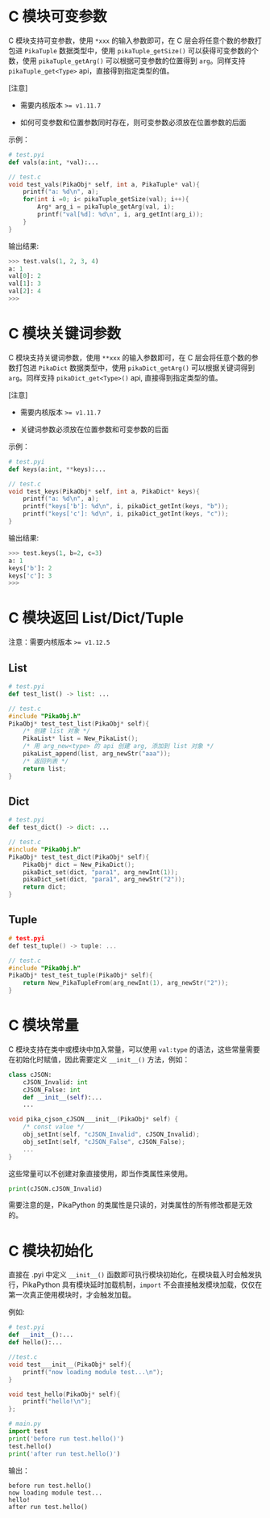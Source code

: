 # C 模块可变参数

C 模块支持可变参数，使用 `*xxx` 的输入参数即可，在 C 层会将任意个数的参数打包进 `PikaTuple` 数据类型中，使用 `pikaTuple_getSize()` 可以获得可变参数的个数，使用 `pikaTuple_getArg()` 可以根据可变参数的位置得到 `arg`。同样支持 `pikaTuple_get<Type>` api，直接得到指定类型的值。


[注意] 

- 需要内核版本 `>= v1.11.7`

- 如何可变参数和位置参数同时存在，则可变参数必须放在位置参数的后面

示例：

``` python
# test.pyi
def vals(a:int, *val):...
```

``` C
// test.c
void test_vals(PikaObj* self, int a, PikaTuple* val){
    printf("a: %d\n", a);
    for(int i =0; i< pikaTuple_getSize(val); i++){
        Arg* arg_i = pikaTuple_getArg(val, i);
        printf("val[%d]: %d\n", i, arg_getInt(arg_i));
    }
}
```

输出结果:

```python
>>> test.vals(1, 2, 3, 4)
a: 1
val[0]: 2
val[1]: 3
val[2]: 4
>>>
```

# C 模块关键词参数

C 模块支持关键词参数，使用 `**xxx` 的输入参数即可，在 C 层会将任意个数的参数打包进 `PikaDict` 数据类型中，使用 `pikaDict_getArg()` 可以根据关键词得到 `arg`。同样支持 `pikaDict_get<Type>()` api, 直接得到指定类型的值。


[注意] 

- 需要内核版本 `>= v1.11.7`

- 关键词参数必须放在位置参数和可变参数的后面

示例：

``` python
# test.pyi
def keys(a:int, **keys):...
```

``` C
// test.c
void test_keys(PikaObj* self, int a, PikaDict* keys){
    printf("a: %d\n", a);
    printf("keys['b']: %d\n", i, pikaDict_getInt(keys, "b"));
    printf("keys['c']: %d\n", i, pikaDict_getInt(keys, "c"));
}
```

输出结果:

```python
>>> test.keys(1, b=2, c=3)
a: 1
keys['b']: 2
keys['c']: 3
>>>
```

# C 模块返回 List/Dict/Tuple

注意：需要内核版本 `>= v1.12.5`

## List

``` python
# test.pyi
def test_list() -> list: ...
```

``` C
// test.c
#include "PikaObj.h"
PikaObj* test_test_list(PikaObj* self){
    /* 创建 list 对象 */
    PikaList* list = New_PikaList();
    /* 用 arg_new<type> 的 api 创建 arg, 添加到 list 对象 */
    pikaList_append(list, arg_newStr("aaa"));
    /* 返回列表 */
    return list;
}
```

## Dict

``` python
# test.pyi
def test_dict() -> dict: ...
```

``` C
// test.c
#include "PikaObj.h"
PikaObj* test_test_dict(PikaObj* self){
    PikaObj* dict = New_PikaDict();
    pikaDict_set(dict, "para1", arg_newInt(1));
    pikaDict_set(dict, "para1", arg_newStr("2"));
    return dict;
}
```

## Tuple

```C
# test.pyi
def test_tuple() -> tuple: ...
```

```C
// test.c
#include "PikaObj.h"
PikaObj* test_test_tuple(PikaObj* self){
    return New_PikaTupleFrom(arg_newInt(1), arg_newStr("2"));
}
```

# C 模块常量

C 模块支持在类中或模块中加入常量，可以使用 `val:type` 的语法，这些常量需要在初始化时赋值，因此需要定义 `__init__()` 方法，例如：

```python
class cJSON:
    cJSON_Invalid: int
    cJSON_False: int
    def __init__(self):...
    ...
```

```c
void pika_cjson_cJSON___init__(PikaObj* self) {
    /* const value */
    obj_setInt(self, "cJSON_Invalid", cJSON_Invalid);
    obj_setInt(self, "cJSON_False", cJSON_False);
	...
}
```

这些常量可以不创建对象直接使用，即当作类属性来使用。

```python
print(cJSON.cJSON_Invalid)
```

需要注意的是，PikaPython 的类属性是只读的，对类属性的所有修改都是无效的。

# C 模块初始化

直接在 .pyi 中定义 `__init__()` 函数即可执行模块初始化，在模块载入时会触发执行，PikaPython 具有模块延时加载机制，`import` 不会直接触发模块加载，仅仅在第一次真正使用模块时，才会触发加载。

例如:

```python
# test.pyi
def __init__():...
def hello():...
```

``` c
//test.c
void test___init__(PikaObj* self){
    printf("now loading module test...\n");
}

void test_hello(PikaObj* self){
    printf("hello!\n");
};
```

``` python
# main.py
import test
print('before run test.hello()')
test.hello()
print('after run test.hello()')
```

输出：

```
before run test.hello()
now loading module test...
hello!
after run test.hello()
```

